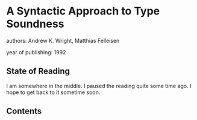 # A Syntactic Approach to Type Soundness

authors: Andrew K. Wright, Matthias Felleisen

year of publishing: 1992


## State of Reading
I am somewhere in the middle. I paused the reading quite some time ago.
I hope to get back to it sometime soon.


## Contents